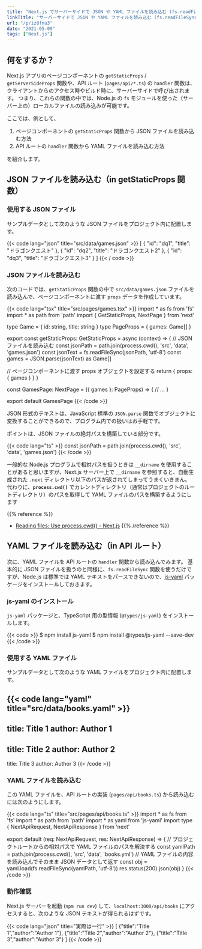 ```yaml
---
title: "Next.js でサーバーサイドで JSON や YAML ファイルを読み込む (fs.readFileSync)"
linkTitle: "サーバーサイドで JSON や YAML ファイルを読み込む (fs.readFileSync)"
url: "/p/iz8fnu3"
date: "2021-05-09"
tags: ["Next.js"]
---
```


何をするか？
----

Next.js アプリのページコンポーネントの `getStaticProps` / `getServerSideProps` 関数や、API ルート (`pages/api/*.ts`) の `handler` 関数は、クライアントからのアクセス時やビルド時に、サーバーサイドで呼び出されます。
つまり、これらの関数の中では、Node.js の `fs` モジュールを使った（サーバー上の）ローカルファイルの読み込みが可能です。

ここでは、例として、

1. ページコンポーネントの `getStaticProps` 関数から JSON ファイルを読み込む方法
2. API ルートの `handler` 関数から YAML ファイルを読み込む方法

を紹介します。


JSON ファイルを読み込む（in getStaticProps 関数）
----

### 使用する JSON ファイル

サンプルデータとして次のような JSON ファイルをプロジェクト内に配置します。

{{< code lang="json" title="src/data/games.json" >}}
[
  { "id": "dq1", "title": "ドラゴンクエスト" },
  { "id": "dq2", "title": "ドラゴンクエスト2" },
  { "id": "dq3", "title": "ドラゴンクエスト3" }
]
{{< / code >}}

### JSON ファイルを読み込む

次のコードでは、`getStaticProps` 関数の中で `src/data/games.json` ファイルを読み込んで、ページコンポーネントに渡す `props` データを作成しています。

{{< code lang="tsx" title="src/pages/games.tsx" >}}
import * as fs from 'fs'
import * as path from 'path'
import { GetStaticProps, NextPage } from 'next'

type Game = { id: string, title: string }
type PageProps = { games: Game[] }

export const getStaticProps: GetStaticProps<PageProps> = async (context) => {
  // JSON ファイルを読み込む
  const jsonPath = path.join(process.cwd(), 'src', 'data', 'games.json')
  const jsonText = fs.readFileSync(jsonPath, 'utf-8')
  const games = JSON.parse(jsonText) as Game[]

  // ページコンポーネントに渡す props オブジェクトを設定する
  return { props: { games } }
}

const GamesPage: NextPage<PageProps> = ({ games }: PageProps) => {
  // ...
}

export default GamesPage
{{< /code >}}

JSON 形式のテキストは、JavaScript 標準の `JSON.parse` 関数でオブジェクトに変換することができるので、プログラム内での扱いはお手軽です。

ポイントは、JSON ファイルの絶対パスを構築している部分です。

{{< code lang="ts" >}}
const jsonPath = path.join(process.cwd(), 'src', 'data', 'games.json')
{{< /code >}}

一般的な Node.js プログラムで相対パスを扱うときは `__dirname` を使用することがあると思いますが、Next.js サーバー上で `__dirname` を参照すると、自動生成された `.next` ディレクトリ以下のパスが返されてしまってうまくいきまん。
代わりに、__`process.cwd()`__ でカレントディレクトリ（通常はプロジェクトのルートディレクトリ）のパスを取得して YAML ファイルのパスを構築するようにします

{{% reference %}}
- [Reading files: Use process.cwd() - Next.js](https://nextjs.org/docs/basic-features/data-fetching#reading-files-use-processcwd)
{{% /reference %}}


YAML ファイルを読み込む（in API ルート）
----

次に、YAML ファイルを API ルートの `handler` 関数から読み込んでみます。
基本的に JSON ファイルを扱うのと同様に、`fs.readFileSync` 関数を使うだけですが、Node.js は標準では YAML テキストをパースできないので、[js-yaml](https://github.com/nodeca/js-yaml) パッケージをインストールしておきます。

### js-yaml のインストール

`js-yaml` パッケージと、TypeScript 用の型情報 (`@types/js-yaml`) をインストールします。

{{< code >}}
$ npm install js-yaml
$ npm install @types/js-yaml --save-dev
{{< /code >}}

### 使用する YAML ファイル

サンプルデータとして次のような YAML ファイルをプロジェクト内に配置します。

{{< code lang="yaml" title="src/data/books.yaml" >}}
-
  title: Title 1
  author: Author 1
-
  title: Title 2
  author: Author 2
-
  title: Title 3
  author: Author 3
{{< /code >}}

### YAML ファイルを読み込む

この YAML ファイルを、API ルートの実装 (`pages/api/books.ts`) から読み込むには次のようにします。

{{< code lang="ts" title="src/pages/api/books.ts" >}}
import * as fs from 'fs'
import * as path from 'path'
import * as yaml from 'js-yaml'
import type { NextApiRequest, NextApiResponse } from 'next'

export default (req: NextApiRequest, res: NextApiResponse) => {
  // プロジェクトルートからの相対パスで YAML ファイルのパスを解決する
  const yamlPath = path.join(process.cwd(), 'src', 'data', 'books.yml')
  // YAML ファイルの内容を読み込んでそのまま JSON データとして返す
  const obj = yaml.load(fs.readFileSync(yamlPath, 'utf-8'))
  res.status(200).json(obj)
}
{{< /code >}}

### 動作確認

Next.js サーバーを起動 (`npm run dev`) して、`localhost:3000/api/books` にアクセスすると、次のような JSON テキストが得られるはずです。

{{< code lang="json" title="実際は一行" >}}
[
  {"title":"Title 1","author":"Author 1"},
  {"title":"Title 2","author":"Author 2"},
  {"title":"Title 3","author":"Author 3"}
]
{{< /code >}}

